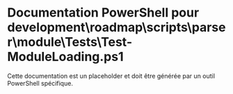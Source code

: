 # Documentation PowerShell pour development\roadmap\scripts\parser\module\Tests\Test-ModuleLoading.ps1

Cette documentation est un placeholder et doit être générée par un outil PowerShell spécifique.
